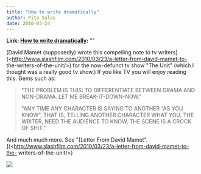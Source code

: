 ```yaml
---
title: "How to write dramatically"
author: Pito Salas
date: 2010-03-24
---
```


**Link: [How to write dramatically](None):** ""



[David Mamet (supposedly) wrote this compelling note to tv
writers](<http://www.slashfilm.com/2010/03/23/a-letter-from-david-mamet-to-
the-writers-of-the-unit/>) for the now-defunct tv show "The Unit" (which I
thought was a really good tv show.) If you like TV you will enjoy reading
this. Gems such as:

> "THE PROBLEM IS THIS: TO DIFFERENTIATE BETWEEN *DRAMA* AND NON-DRAMA. LET ME
> BREAK-IT-DOWN-NOW."
>
> "ANY TIME ANY CHARACTER IS SAYING TO ANOTHER “AS YOU KNOW”, THAT IS, TELLING
> ANOTHER CHARACTER WHAT YOU, THE WRITER, NEED THE AUDIENCE TO KNOW, THE SCENE
> IS A CROCK OF SHIT."

And much much more. See "[Letter From David Mamet".  
](<http://www.slashfilm.com/2010/03/23/a-letter-from-david-mamet-to-the-
writers-of-the-unit/>)

![](https://i0.wp.com/img.zemanta.com/pixy.gif?w=584)


